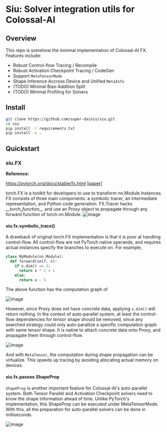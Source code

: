 # Siu: Solver integration utils for Colossal-AI

## Overview
This repo is somehow the minimal implementation of Colossal-AI FX. Features include:
- Robust Control-flow Tracing / Recompile
- Robust Activation Checkpoint Tracing / CodeGen
- Support ``MetaTensorMode``
- Shape Inference Accross Device and Unified ``MetaInfo``
- (TODO) Minimal Bias-Addition Split
- (TODO) Minimal Profiling for Solvers

## Install
```bash
git clone https://github.com/super-dainiu/siu.git
cd siu
pip install -r requirements.txt
pip install -e .
```

## Quickstart
### siu.FX
**Reference:**

  https://pytorch.org/docs/stable/fx.html [[paper](https://arxiv.org/pdf/2112.08429)]
  

torch.FX is a toolkit for developers to use to transform nn.Module instances. FX consists of three main components: a symbolic tracer, an intermediate representation, and Python code generation. FX.Tracer hacks _\_\_torch_function\_\__ and use an Proxy object to propagate through any forward function of torch.nn.Module.
![image](https://user-images.githubusercontent.com/78588128/212531495-bbb934dd-dbbb-4578-8869-6171973f7dd8.png)

#### siu.fx.symbolic_trace()
A drawback of original torch.FX implementation is that it is poor at handling control-flow. All control-flow are not PyTorch native operands, and requires actual instances specify the branches to execute on. For example,

```python
class MyModule(nn.Module):
  def forward(self, x):
    if x.dim() == 3:
      return x * 2 + 1
    else:
      return x - 5
```

The above function has the computation graph of

![image](https://user-images.githubusercontent.com/78588128/212532631-dba30734-577b-4418-8dc9-004d7983abc5.png)

However, since Proxy does not have concrete data, applying ``x.dim()`` will return nothing. In the context of auto-parallel system, at least the control-flow dependencies for tensor shape should be removed, since any searched strategy could only auto-parallize a specific computation graph with same tensor shape. It is native to attach concrete data onto Proxy, and propagate them through control-flow.

![image](https://user-images.githubusercontent.com/78588128/212533403-1b620986-1c3a-420a-87c6-d08c9702135d.png)


And with ``MetaTensor``, the computation during shape propagation can be virtualize. This speeds up tracing by avoiding allocating actual memory on devices.

#### siu.fx.passes.ShapeProp
``ShapeProp`` is another important feature for Colossal-AI's auto-parallel system. Both Tensor Parallel and Activation Checkpoint solvers need to know the shape information ahead of time. Unlike PyTorch's implementation, this ShapeProp can be executed under MetaTensorMode. With this, all the preparation for auto-parallel solvers can be done in milliseconds.

![image](https://user-images.githubusercontent.com/78588128/211300536-bf78bda4-1ec3-4b96-8f00-e067e5c6f343.png)
